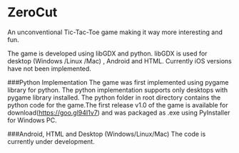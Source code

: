# ZeroCut
An unconventional Tic-Tac-Toe game making it way more interesting and fun.

The game is developed using libGDX and python. libGDX is used for desktop (Windows /Linux /Mac) , Android and HTML. Currently iOS versions have not been implemented.


###Python Implementation
The game was first implemented using pygame library for python. The python implementation supports only desktops with pygame library installed. The python folder in root directory contains the python code for the game.The first release v1.0 of the game is available for download(https://goo.gl94I1v7) and was packaged as .exe using PyInstaller for Windows PC.

###Android, HTML and Desktop (Windows/Linux/Mac)
The code is currently under development.

